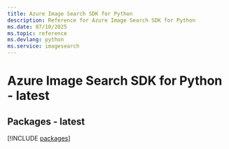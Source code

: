 ```yaml
---
title: Azure Image Search SDK for Python
description: Reference for Azure Image Search SDK for Python
ms.date: 07/10/2025
ms.topic: reference
ms.devlang: python
ms.service: imagesearch
---
```

# Azure Image Search SDK for Python - latest
## Packages - latest
[!INCLUDE [packages](image-search-index.md)]